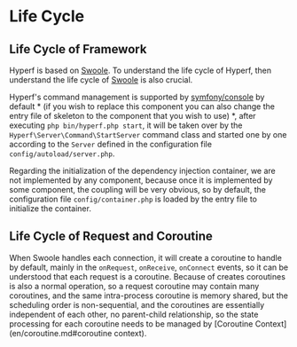 # Life Cycle

## Life Cycle of Framework

Hyperf is based on [Swoole](http://github.com/swoole/swoole-src). To understand the life cycle of Hyperf, then understand the life cycle of [Swoole](http://github.com/swoole/swoole-src) is also crucial.   
 
Hyperf's command management is supported by [symfony/console](https://github.com/symfony/console) by default * (if you wish to replace this component you can also change the entry file of skeleton to the component that you wish to use) *, after executing `php bin/hyperf.php start`, it will be taken over by the `Hyperf\Server\Command\StartServer` command class and started one by one according to the `Server` defined in the configuration file `config/autoload/server.php`.   
 
Regarding the initialization of the dependency injection container, we are not implemented by any component, because once it is implemented by some component, the coupling will be very obvious, so by default, the configuration file `config/container.php` is loaded by the entry file to initialize the container.

## Life Cycle of Request and Coroutine

When Swoole handles each connection, it will create a coroutine to handle by default, mainly in the `onRequest`, `onReceive`, `onConnect` events, so it can be understood that each request is a coroutine. Because of creates coroutines is also a normal operation, so a request coroutine may contain many coroutines, and the same intra-process coroutine is memory shared, but the scheduling order is non-sequential, and the coroutines are essentially independent of each other, no parent-child relationship, so the state processing for each coroutine needs to be managed by [Coroutine Context](en/coroutine.md#coroutine context).

